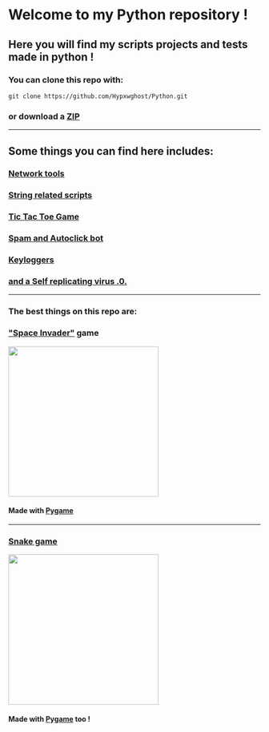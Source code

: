 # Welcome to my Python repository !
## Here you will find my scripts projects and tests made in python !

### You can clone this repo with:

`git clone https://github.com/Hypxwghost/Python.git`

### or download a [ZIP](https://github.com/Hypxwghost/Python/archive/master.zip)
---
## Some things you can find here includes:

### [Network tools](https://github.com/Hypxwghost/Python/tree/master/Network)
### [String related scripts](https://github.com/Hypxwghost/Python/tree/master/Strings)
### [Tic Tac Toe Game](https://github.com/Hypxwghost/Python/tree/master/Tic-Tac-Toe)
### [Spam and Autoclick bot](https://github.com/Hypxwghost/Python/tree/master/bot)
### [Keyloggers](https://github.com/Hypxwghost/Python/blob/master/Keylogger.py)
### [ and a Self replicating virus .0.](https://github.com/Hypxwghost/Python/blob/master/Self%20replicating%20virus.py)

---

### The best things on this repo are:

### ["Space Invader"](https://github.com/Hypxwghost/Python/tree/master/space-invader) game
<img src='https://user-images.githubusercontent.com/60857997/110226089-a1eba280-7eca-11eb-8a41-a6e3116f75c2.png' width=300>

#### Made with [Pygame](https://www.pygame.org/wiki/about)
---
### [Snake game](https://github.com/Hypxwghost/Python/tree/master/Curso-pygame/snake-game)

<img src='https://user-images.githubusercontent.com/60857997/110226105-03137600-7ecb-11eb-964b-dc5dce16cfad.png' width=300>

#### Made with [Pygame](https://www.pygame.org/wiki/about) too !
